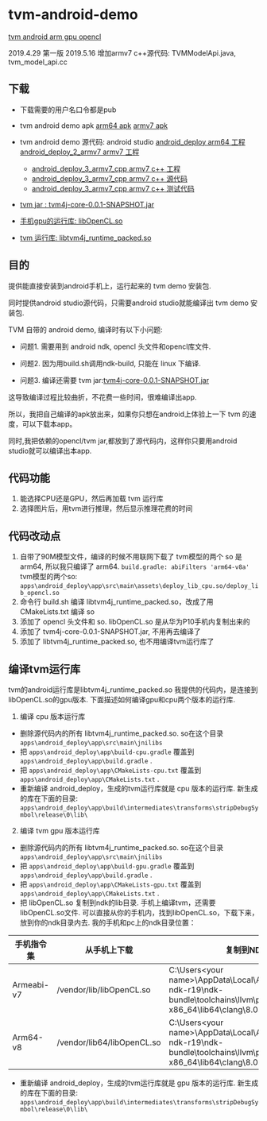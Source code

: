 # tvm-android-demo

[tvm android arm gpu opencl](https://github.com/zhaowd2001/tvm_phone/blob/master/tvm-android-demo.md)

2019.4.29 第一版
2019.5.16 增加armv7 c++源代码: TVMModelApi.java, tvm_model_api.cc

## 下载
   - 下载需要的用户名口令都是pub
   - tvm android demo apk 
   [arm64 apk](https://zwd.3wfocus.com/svn/files/trunk/tp/tvm/apps/android_deploy/app/build/outputs/apk/debug/app-debug.apk)
   [armv7 apk](https://zwd.3wfocus.com/svn/files/trunk/tp/tvm/apps/android_deploy_2_armv7/app/build/outputs/apk/debug/app-debug.apk)

- tvm android demo 源代码: android studio
   [android_deploy arm64 工程](https://zwd.3wfocus.com/!/#files/view/head/trunk/tp/tvm/apps/android_deploy)
   [android_deploy_2_armv7 armv7 工程](https://zwd.3wfocus.com/!/#files/view/head/trunk/tp/tvm/apps/android_deploy_2_armv7)
   - [android_deploy_3_armv7_cpp armv7 c++ 工程](https://zwd.3wfocus.com/!/#files/view/head/trunk/tp/tvm/apps/android_deploy_3_armv7_cpp)
   - [android_deploy_3_armv7_cpp armv7 c++ 源代码](https://zwd.3wfocus.com/svn/files/trunk/tp/tvm/apps/android_deploy_3_armv7_cpp/app/src/main/jni/tvm_model_api.cc)
   - [android_deploy_3_armv7_cpp armv7 c++ 测试代码](https://zwd.3wfocus.com/svn/files/trunk/tp/tvm/apps/android_deploy_3_armv7_cpp/app/src/main/java/cn/TVMModelApi.java)

- [tvm jar : tvm4j-core-0.0.1-SNAPSHOT.jar](https://zwd.3wfocus.com/svn/files/trunk/tp/tvm/apps/android_deploy/app/src/main/libs/tvm4j-core-0.0.1-SNAPSHOT.jar)

- [手机gpu的运行库: libOpenCL.so](https://zwd.3wfocus.com/svn/files/trunk/tp/tvm/apps/android_deploy/app/src/main/jni/opencl/jnilibs)

- [tvm 运行库: libtvm4j_runtime_packed.so](https://zwd.3wfocus.com/svn/files/trunk/tp/tvm/apps/android_deploy/app/src/main/jnilibs)
   

## 目的
   提供能直接安装到android手机上，运行起来的 tvm demo 安装包.

   同时提供android studio源代码，只需要android studio就能编译出 tvm demo 安装包.
   
   TVM 自带的 android demo, 编译时有以下小问题:

   - 问题1. 需要用到 android ndk, opencl 头文件和opencl库文件.
   
   - 问题2. 因为用build.sh调用ndk-build, 只能在 linux 下编译.
   
   - 问题3. 编译还需要 tvm jar:[tvm4j-core-0.0.1-SNAPSHOT.jar](https://zwd.3wfocus.com/svn/files/trunk/tp/tvm/apps/android_deploy/app/src/main/libs/tvm4j-core-0.0.1-SNAPSHOT.jar)
   
   这导致编译过程比较曲折，不花费一些时间，很难编译出app.

   所以，我把自己编译的apk放出来，如果你只想在android上体验上一下 tvm 的速度，可以下载本app。

   同时,我把依赖的opencl/tvm jar,都放到了源代码内，这样你只要用android studio就可以编译出本app.
 

## 代码功能
   1. 能选择CPU还是GPU，然后再加载 tvm 运行库
   2. 选择图片后，用tvm进行推理，然后显示推理花费的时间

## 代码改动点
1. 自带了90M模型文件，编译的时候不用联网下载了
   tvm模型的两个 so 是 arm64, 所以我只编译了 arm64.
   `build.gradle: abiFilters 'arm64-v8a'`
   tvm模型的两个so: 
   `apps\android_deploy\app\src\main\assets\deploy_lib_cpu.so/deploy_lib_opencl.so`
2. 命令行 build.sh 编译 libtvm4j_runtime_packed.so，改成了用 CMakeLists.txt 编译 so
3. 添加了 opencl 头文件和 so.
   libOpenCL.so 是从华为P10手机内复制出来的
4. 添加了 tvm4j-core-0.0.1-SNAPSHOT.jar, 不用再去编译了
5. 添加了 libtvm4j_runtime_packed.so, 也不用编译tvm运行库了

## 编译tvm运行库
   tvm的android运行库是libtvm4j_runtime_packed.so
   我提供的代码内，是连接到libOpenCL.so的gpu版本.
   下面描述如何编译gpu和cpu两个版本的运行库.
   1. 编译 cpu 版本运行库
   - 删除源代码内的所有 libtvm4j_runtime_packed.so. 
     so在这个目录 `apps\android_deploy\app\src\main\jnilibs`
   - 把 `apps\android_deploy\app\build-cpu.gradle` 覆盖到
     `apps\android_deploy\app\build.gradle` . 
   - 把 `apps\android_deploy\app\CMakeLists-cpu.txt` 覆盖到
     `apps\android_deploy\app\CMakeLists.txt` . 
   - 重新编译 android_deploy，生成的tvm运行库就是 cpu 版本的运行库.
   新生成的库在下面的目录: `apps\android_deploy\app\build\intermediates\transforms\stripDebugSymbol\release\0\lib\`

   2. 编译 tvm gpu 版本运行库
   - 删除源代码内的所有 libtvm4j_runtime_packed.so. 
     so在这个目录 `apps\android_deploy\app\src\main\jnilibs`
   - 把 `apps\android_deploy\app\build-gpu.gradle` 覆盖到
     `apps\android_deploy\app\build.gradle` . 
   - 把 `apps\android_deploy\app\CMakeLists-gpu.txt` 覆盖到
     `apps\android_deploy\app\CMakeLists.txt` . 
   - 把 libOpenCL.so 复制到ndk的lib目录.
     手机上编译tvm，还需要 libOpenCL.so文件.
     可以直接从你的手机内，找到libOpenCL.so，下载下来，放到你的ndk目录内去.
     我的手机和pc上的ndk目录位置：  

|手机指令集|从手机上下载|复制到NDK目录|
|--|--|--|
|Armeabi-v7|/vendor/lib/libOpenCL.so|C:\Users\<your name>\AppData\Local\Android\Sdk\android-ndk-r19\ndk-bundle\toolchains\llvm\prebuilt\windows-x86_64\lib64\clang\8.0.2\lib\linux\arm|
|Arm64-v8|/vendor/lib64/libOpenCL.so|C:\Users\<your name>\AppData\Local\Android\Sdk\android-ndk-r19\ndk-bundle\toolchains\llvm\prebuilt\windows-x86_64\lib64\clang\8.0.2\lib\linux\aarch64|

   - 重新编译 android_deploy，生成的tvm运行库就是 gpu 版本的运行库.
   新生成的库在下面的目录: `apps\android_deploy\app\build\intermediates\transforms\stripDebugSymbol\release\0\lib\`
